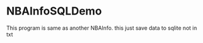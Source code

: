 # NBAInfoSQLDemo

This program is same as another NBAInfo. this just save data to sqlite not in txt
